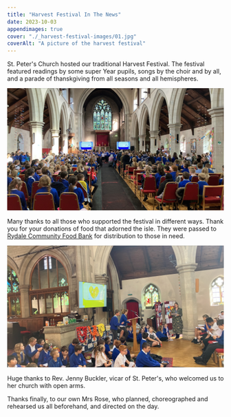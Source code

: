 ```yaml
---
title: "Harvest Festival In The News"
date: 2023-10-03
appendimages: true
cover: "./_harvest-festival-images/01.jpg"
coverAlt: "A picture of the harvest festival"
---
```


St. Peter's Church hosted our traditional Harvest Festival. The festival featured readings by some super Year pupils, songs by the choir and by all, and a parade of thanskgiving from all seasons and all hemispheres.

![Photo of everyone in church](./_harvest-festival-images/01.jpg)

Many thanks to all those who supported the festival in different ways. Thank you for your donations of food that adorned the isle. They were passed to [Rydale Community Food Bank](https://www.ryedalecommunityfoodbank.co.uk) for distribution to those in need.

![Photo with Mrs Rose and readers](./_harvest-festival-images/03.jpg)

Huge thanks to Rev. Jenny Buckler, vicar of St. Peter's, who welcomed us to her church with open arms.

Thanks finally, to our own Mrs Rose, who planned, choreographed and rehearsed us all beforehand, and directed on the day.